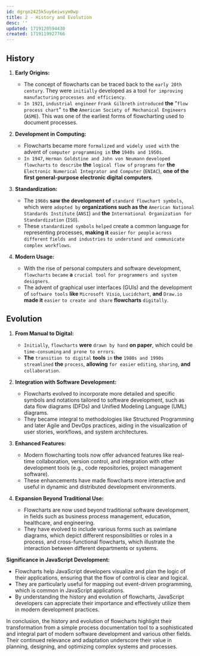 ```yaml
---
id: dgrgo2425k5uy6eiwsym0wp
title: 2 - History and Evolution
desc: ''
updated: 1719120594430
created: 1719119927766
---
```


## History
1. **Early Origins:**
   - The concept of flowcharts can be traced back to the `early 20th century`. They were `initially` developed as a tool `for improving` `manufacturing` `processes and efficiency`.
   - `In 1921`, `industrial engineer` `Frank Gilbreth` `introduced` **the** "`flow process chart`" `to` **the** `American Society of Mechanical Engineers` (`ASME`). This was one of the earliest forms of flowcharting used to document processes.

2. **Development in Computing:**
   - Flowcharts became more `formalized` `and widely used with` the advent of `computer programming in` **the** `1940s and 1950s`.
   - `In 1947`, `Herman Goldstine and John von Neumann` `developed flowcharts` `to describe` **the** `logical flow of` `programs` `for` **the** `Electronic Numerical Integrator and Computer` (`ENIAC`), **one of the first general-purpose electronic digital computers**.

3. **Standardization:**
   - The `1960s` **saw the development of** `standard flowchart symbols`, which were `adopted by` **organizations such as the** `American National Standards Institute` (`ANSI`) `and` **the** `International Organization for Standardization` (`ISO`).
   - These `standardized symbols` `helped` create a common language for representing processes, **making it** `easier` `for people` `across different` `fields and industries` `to understand and communicate` `complex workflows`.

4. **Modern Usage:**
   - With the rise of personal computers and software development, `flowcharts` `became` **a** `crucial tool` `for programmers and system designers`.
   - The advent of graphical user interfaces (GUIs) and the development of `software tools` **like** `Microsoft Visio`, `Lucidchart`, **and** `Draw.io` **made it** `easier` `to create and share` **flowcharts** `digitally`.


## Evolution
1. **From Manual to Digital:**
   - `Initially`, `flowcharts` **were** `drawn by hand` **on paper**, which could be `time-consuming` `and prone to errors`.
   - **The** `transition to digital` **tools** `in` **the** `1980s and 1990s` `streamlined` **the** `process`, **allowing** `for easier` `editing`, `sharing`, **and** `collaboration`.

2. **Integration with Software Development:**
   - Flowcharts evolved to incorporate more detailed and specific symbols and notations tailored to software development, such as data flow diagrams (DFDs) and Unified Modeling Language (UML) diagrams.
   - They became integral to methodologies like Structured Programming and later Agile and DevOps practices, aiding in the visualization of user stories, workflows, and system architectures.

3. **Enhanced Features:**
   - Modern flowcharting tools now offer advanced features like real-time collaboration, version control, and integration with other development tools (e.g., code repositories, project management software).
   - These enhancements have made flowcharts more interactive and useful in dynamic and distributed development environments.

4. **Expansion Beyond Traditional Use:**
   - Flowcharts are now used beyond traditional software development, in fields such as business process management, education, healthcare, and engineering.
   - They have evolved to include various forms such as swimlane diagrams, which depict different responsibilities or roles in a process, and cross-functional flowcharts, which illustrate the interaction between different departments or systems.

**Significance in JavaScript Development:**
- Flowcharts help JavaScript developers visualize and plan the logic of their applications, ensuring that the flow of control is clear and logical.
- They are particularly useful for mapping out event-driven programming, which is common in JavaScript applications.
- By understanding the history and evolution of flowcharts, JavaScript developers can appreciate their importance and effectively utilize them in modern development practices.

In conclusion, the history and evolution of flowcharts highlight their transformation from a simple process documentation tool to a sophisticated and integral part of modern software development and various other fields. Their continued relevance and adaptation underscore their value in planning, designing, and optimizing complex systems and processes.